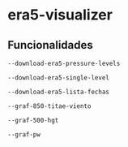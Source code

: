 # era5-visualizer
## Funcionalidades

```
--download-era5-pressure-levels

--download-era5-single-level

--download-era5-lista-fechas

--graf-850-titae-viento

--graf-500-hgt

--graf-pw

```